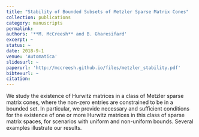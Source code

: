 ```yaml
---
title: "Stability of Bounded Subsets of Metzler Sparse Matrix Cones"
collection: publications
category: manuscripts
permalink: 
authors: '**M. McCreesh** and B. Gharesifard'
excerpt: ~
status: ~
date: 2018-9-1
venue: 'Automatica'
slidesurl: ~
paperurl: 'http://mccreesh.github.io/files/metzler_stability.pdf'
bibtexurl: ~
citation: 
---
```

We study the existence of Hurwitz matrices in a class of Metzler sparse matrix cones, where the non-zero entries are constrained to be in a bounded set. In particular, we provide necessary and sufficient conditions for the existence of one or more Hurwitz matrices in this class of sparse matrix spaces, for scenarios with uniform and non-uniform bounds. Several examples illustrate our results.
